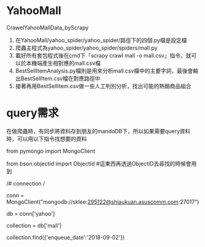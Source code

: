 # YahooMall
CrawelYahooMallData_byScrapy

1. 在YahooMall/yahoo_spider/yahoo_spider/路徑下的四個.py檔是設定檔
2. 爬蟲主程式為yahoo_spider/yahoo_spider/spiders/mall.py
3. 載好所有套包程式後在cmd下「scrapy crawl mall -o mall.csv」指令，就可以於本機端產生相對應的mall.csv檔
4. BestSellItemAnalysis.py檔則是用來分析mall.csv檔中的主要字詞，最後會輸出BestSellItem.csv檔在對應路徑中
5. 接著再用BestSellItem.csv做一些人工判別分析，找出可能的熱銷商品組合

# query需求
在做爬蟲時，有同步將資料存到朋友的mandoDB下，所以如果需要query資料時，可以用以下指令找想要的資料

from pymongo import MongoClient

from bson.objectid import ObjectId #這東西再透過ObjectID去尋找的時候會用到

/# connection /

conn = MongoClient("mongodb://sklee:295122@shiaukuan.asuscomm.com:27017") 

db = conn['yahoo']

collection = db['mall']

collection.find({'enqueue_date':'2018-09-02'})
